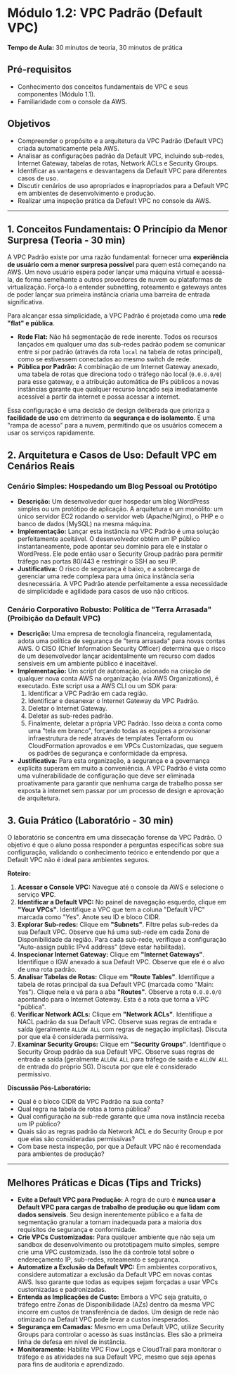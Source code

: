 # Módulo 1.2: VPC Padrão (Default VPC)

**Tempo de Aula:** 30 minutos de teoria, 30 minutos de prática

## Pré-requisitos

*   Conhecimento dos conceitos fundamentais de VPC e seus componentes (Módulo 1.1).
*   Familiaridade com o console da AWS.

## Objetivos

*   Compreender o propósito e a arquitetura da VPC Padrão (Default VPC) criada automaticamente pela AWS.
*   Analisar as configurações padrão da Default VPC, incluindo sub-redes, Internet Gateway, tabelas de rotas, Network ACLs e Security Groups.
*   Identificar as vantagens e desvantagens da Default VPC para diferentes casos de uso.
*   Discutir cenários de uso apropriados e inapropriados para a Default VPC em ambientes de desenvolvimento e produção.
*   Realizar uma inspeção prática da Default VPC no console da AWS.

---

## 1. Conceitos Fundamentais: O Princípio da Menor Surpresa (Teoria - 30 min)

A VPC Padrão existe por uma razão fundamental: fornecer uma **experiência de usuário com a menor surpresa possível** para quem está começando na AWS. Um novo usuário espera poder lançar uma máquina virtual e acessá-la, de forma semelhante a outros provedores de nuvem ou plataformas de virtualização. Forçá-lo a entender subnetting, roteamento e gateways antes de poder lançar sua primeira instância criaria uma barreira de entrada significativa.

Para alcançar essa simplicidade, a VPC Padrão é projetada como uma **rede "flat" e pública**.

*   **Rede Flat:** Não há segmentação de rede inerente. Todos os recursos lançados em qualquer uma das sub-redes padrão podem se comunicar entre si por padrão (através da rota `local` na tabela de rotas principal), como se estivessem conectados ao mesmo switch de rede.
*   **Pública por Padrão:** A combinação de um Internet Gateway anexado, uma tabela de rotas que direciona todo o tráfego não local (`0.0.0.0/0`) para esse gateway, e a atribuição automática de IPs públicos a novas instâncias garante que qualquer recurso lançado seja imediatamente acessível a partir da internet e possa acessar a internet.

Essa configuração é uma decisão de design deliberada que prioriza a **facilidade de uso** em detrimento da **segurança e do isolamento**. É uma "rampa de acesso" para a nuvem, permitindo que os usuários comecem a usar os serviços rapidamente.

## 2. Arquitetura e Casos de Uso: Default VPC em Cenários Reais

### Cenário Simples: Hospedando um Blog Pessoal ou Protótipo

*   **Descrição:** Um desenvolvedor quer hospedar um blog WordPress simples ou um protótipo de aplicação. A arquitetura é um monólito: um único servidor EC2 rodando o servidor web (Apache/Nginx), o PHP e o banco de dados (MySQL) na mesma máquina.
*   **Implementação:** Lançar esta instância na VPC Padrão é uma solução perfeitamente aceitável. O desenvolvedor obtém um IP público instantaneamente, pode apontar seu domínio para ele e instalar o WordPress. Ele pode então usar o Security Group padrão para permitir tráfego nas portas 80/443 e restringir o SSH ao seu IP.
*   **Justificativa:** O risco de segurança é baixo, e a sobrecarga de gerenciar uma rede complexa para uma única instância seria desnecessária. A VPC Padrão atende perfeitamente a essa necessidade de simplicidade e agilidade para casos de uso não críticos.

### Cenário Corporativo Robusto: Política de "Terra Arrasada" (Proibição da Default VPC)

*   **Descrição:** Uma empresa de tecnologia financeira, regulamentada, adota uma política de segurança de "terra arrasada" para novas contas AWS. O CISO (Chief Information Security Officer) determina que o risco de um desenvolvedor lançar acidentalmente um recurso com dados sensíveis em um ambiente público é inaceitável.
*   **Implementação:** Um script de automação, acionado na criação de qualquer nova conta AWS na organização (via AWS Organizations), é executado. Este script usa a AWS CLI ou um SDK para:
    1.  Identificar a VPC Padrão em cada região.
    2.  Identificar e desanexar o Internet Gateway da VPC Padrão.
    3.  Deletar o Internet Gateway.
    4.  Deletar as sub-redes padrão.
    5.  Finalmente, deletar a própria VPC Padrão.
    Isso deixa a conta como uma "tela em branco", forçando todas as equipes a provisionar infraestrutura de rede através de templates Terraform ou CloudFormation aprovados e em VPCs Customizadas, que seguem os padrões de segurança e conformidade da empresa.
*   **Justificativa:** Para esta organização, a segurança e a governança explícita superam em muito a conveniência. A VPC Padrão é vista como uma vulnerabilidade de configuração que deve ser eliminada proativamente para garantir que nenhuma carga de trabalho possa ser exposta à internet sem passar por um processo de design e aprovação de arquitetura.

## 3. Guia Prático (Laboratório - 30 min)

O laboratório se concentra em uma dissecação forense da VPC Padrão. O objetivo é que o aluno possa responder a perguntas específicas sobre sua configuração, validando o conhecimento teórico e entendendo por que a Default VPC não é ideal para ambientes seguros.

**Roteiro:**
1.  **Acessar o Console VPC:** Navegue até o console da AWS e selecione o serviço **VPC**.
2.  **Identificar a Default VPC:** No painel de navegação esquerdo, clique em **"Your VPCs"**. Identifique a VPC que tem a coluna "Default VPC" marcada como "Yes". Anote seu ID e bloco CIDR.
3.  **Explorar Sub-redes:** Clique em **"Subnets"**. Filtre pelas sub-redes da sua Default VPC. Observe que há uma sub-rede em cada Zona de Disponibilidade da região. Para cada sub-rede, verifique a configuração "Auto-assign public IPv4 address" (deve estar habilitada).
4.  **Inspecionar Internet Gateway:** Clique em **"Internet Gateways"**. Identifique o IGW anexado à sua Default VPC. Observe que ele é o alvo de uma rota padrão.
5.  **Analisar Tabelas de Rotas:** Clique em **"Route Tables"**. Identifique a tabela de rotas principal da sua Default VPC (marcada como "Main: Yes"). Clique nela e vá para a aba **"Routes"**. Observe a rota `0.0.0.0/0` apontando para o Internet Gateway. Esta é a rota que torna a VPC "pública".
6.  **Verificar Network ACLs:** Clique em **"Network ACLs"**. Identifique a NACL padrão da sua Default VPC. Observe suas regras de entrada e saída (geralmente `ALLOW ALL` com regras de negação implícitas). Discuta por que ela é considerada permissiva.
7.  **Examinar Security Groups:** Clique em **"Security Groups"**. Identifique o Security Group padrão da sua Default VPC. Observe suas regras de entrada e saída (geralmente `ALLOW ALL` para tráfego de saída e `ALLOW ALL` de entrada do próprio SG). Discuta por que ele é considerado permissivo.

**Discussão Pós-Laboratório:**
*   Qual é o bloco CIDR da VPC Padrão na sua conta?
*   Qual regra na tabela de rotas a torna pública?
*   Qual configuração na sub-rede garante que uma nova instância receba um IP público?
*   Quais são as regras padrão da Network ACL e do Security Group e por que elas são consideradas permissivas?
*   Com base nesta inspeção, por que a Default VPC não é recomendada para ambientes de produção?

---

## Melhores Práticas e Dicas (Tips and Tricks)

*   **Evite a Default VPC para Produção:** A regra de ouro é **nunca usar a Default VPC para cargas de trabalho de produção ou que lidam com dados sensíveis**. Seu design inerentemente público e a falta de segmentação granular a tornam inadequada para a maioria dos requisitos de segurança e conformidade.
*   **Crie VPCs Customizadas:** Para qualquer ambiente que não seja um sandbox de desenvolvimento ou prototipagem muito simples, sempre crie uma VPC customizada. Isso lhe dá controle total sobre o endereçamento IP, sub-redes, roteamento e segurança.
*   **Automatize a Exclusão da Default VPC:** Em ambientes corporativos, considere automatizar a exclusão da Default VPC em novas contas AWS. Isso garante que todas as equipes sejam forçadas a usar VPCs customizadas e padronizadas.
*   **Entenda as Implicações de Custo:** Embora a VPC seja gratuita, o tráfego entre Zonas de Disponibilidade (AZs) dentro da mesma VPC incorre em custos de transferência de dados. Um design de rede não otimizado na Default VPC pode levar a custos inesperados.
*   **Segurança em Camadas:** Mesmo em uma Default VPC, utilize Security Groups para controlar o acesso às suas instâncias. Eles são a primeira linha de defesa em nível de instância.
*   **Monitoramento:** Habilite VPC Flow Logs e CloudTrail para monitorar o tráfego e as atividades na sua Default VPC, mesmo que seja apenas para fins de auditoria e aprendizado.